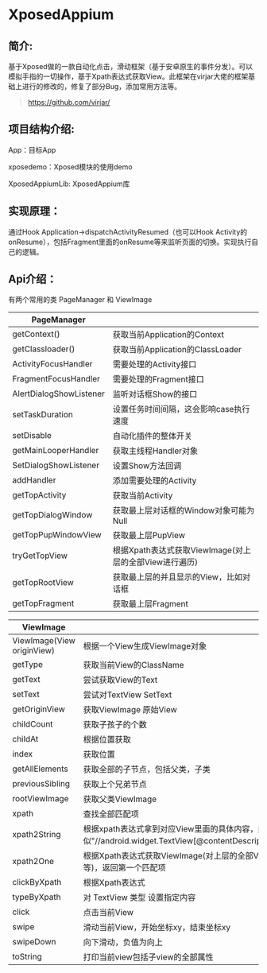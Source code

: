 

# XposedAppium

## 简介:
基于Xposed做的一款自动化点击，滑动框架（基于安卓原生的事件分发）。可以模拟手指的一切操作，基于Xpath表达式获取View。此框架在virjar大佬的框架基础上进行的修改的，修复了部分Bug，添加常用方法等。

>https://github.com/virjar/



## 项目结构介绍:

App：目标App

xposedemo：Xposed模块的使用demo

XposedAppiumLib: XposedAppium库



## 实现原理：

通过Hook Application->dispatchActivityResumed（也可以Hook Activity的 onResume），包括Fragment里面的onResume等来监听页面的切换。实现执行自己的逻辑。



## Api介绍：

有两个常用的类 PageManager 和 ViewImage

| PageManager             |                                                        |
| ----------------------- | ------------------------------------------------------ |
| getContext()            | 获取当前Application的Context                           |
| getClassloader()        | 获取当前Application的ClassLoader                       |
| ActivityFocusHandler    | 需要处理的Activity接口                                 |
| FragmentFocusHandler    | 需要处理的Fragment接口                                 |
| AlertDialogShowListener | 监听对话框Show的接口                                   |
| setTaskDuration         | 设置任务时间间隔，这会影响case执行速度                 |
| setDisable              | 自动化插件的整体开关                                   |
| getMainLooperHandler    | 获取主线程Handler对象                                  |
| SetDialogShowListener   | 设置Show方法回调                                       |
| addHandler              | 添加需要处理的Activity                                 |
| getTopActivity          | 获取当前Activity                                       |
| getTopDialogWindow      | 获取最上层对话框的Window对象可能为Null                 |
| getTopPupWindowView     | 获取最上层PupView                                      |
| tryGetTopView           | 根据Xpath表达式获取ViewImage(对上层的全部View进行遍历) |
| getTopRootView          | 获取最上层的并且显示的View，比如对话框                 |
| getTopFragment          | 获取最上层Fragment                                     |









| ViewImage                  |                                                              |
| -------------------------- | ------------------------------------------------------------ |
| ViewImage(View originView) | 根据一个View生成ViewImage对象                                |
| getType                    | 获取当前View的ClassName                                      |
| getText                    | 尝试获取View的Text                                           |
| setText                    | 尝试对TextView SetText                                       |
| getOriginView              | 获取ViewImage 原始View                                       |
| childCount                 | 获取子孩子的个数                                             |
| childAt                    | 根据位置获取                                                 |
| index                      | 获取位置                                                     |
| getAllElements             | 获取全部的子节点，包括父类，子类                             |
| previousSibling            | 获取上个兄弟节点                                             |
| rootViewImage              | 获取父类ViewImage                                            |
| xpath                      | 查找全部匹配项                                               |
| xpath2String               | 根据xpath表达式拿到对应View里面的具体内容，类似"//android.widget.TextView[@contentDescription='XXXXXXXXXXXXXXXX']/text()" |
| xpath2One                  | 根据Xpath表达式获取ViewImage(对上层的全部View进行遍历，弹窗，Activity，悬浮窗等)，返回第一个匹配项 |
| clickByXpath               | 根据Xpath表达式                                              |
| typeByXpath                | 对 TextView 类型 设置指定内容                                |
| click                      | 点击当前View                                                 |
| swipe                      | 滑动当前View，开始坐标xy，结束坐标xy                         |
| swipeDown                  | 向下滑动，负值为向上                                         |
| toString                   | 打印当前view包括子view的全部属性                             |

